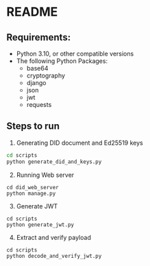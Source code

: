 # README

## Requirements:
* Python 3.10, or other compatible versions
* The following Python Packages:
  * base64
  * cryptography
  * django
  * json
  * jwt
  * requests

## Steps to run
1. Generating DID document and Ed25519 keys
``` sh
cd scripts
python generate_did_and_keys.py
```
2. Running Web server

``` shell
cd did_web_server
python manage.py 
```

3. Generate JWT
``` shell
cd scripts
python generate_jwt.py
```

4. Extract and verify payload
``` shell
cd scripts
python decode_and_verify_jwt.py
```
